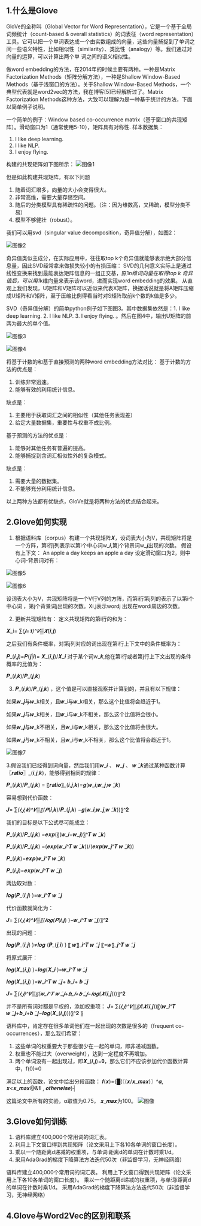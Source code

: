 ## 1.什么是Glove

GloVe的全称叫（Global Vector for Word Representation），它是一个基于全局词频统计（count-based & overall statistics）的词表征（word representation）工具。它可以把一个单词表达成一个由实数组成的向量，这些向量捕捉到了单词之间一些语义特性，比如相似性（similarity）、类比性（analogy）等。我们通过对向量的运算，可以计算出两个单 词之间的语义相似性。

做word embedding的方法，在2014年的时候主要有两种。一种是Matrix Factorization Methods（矩阵分解方法），一种是Shallow Window-Based Methods（基于浅窗口的方法）。关于Shallow Window-Based Methods，一个典型代表就是word2vec的方法，我在博客[5]已经解析过了。Matrix Factorization Methods这种方法，大致可以理解为是一种基于统计的方法，下面以简单例子说明。

一个简单的例子：Window based co-occurrence matrix（基于窗口的共现矩阵）。滑动窗口为1（通常使用5-10），矩阵具有对称性. 
样本数据集：
  1. I like deep learning.
  2. I like NLP.
  3. I enjoy flying.
  
构建的共现矩阵如下图所示：
  ![图像1](Glove/图像1)
  
但是如此构建共现矩阵，有以下问题
  1. 随着词汇增多，向量的大小会变得很大。
  2. 非常高维，需要大量存储空间。
  3. 随后的分类模型具有稀疏性的问题。（注：因为维数高，又稀疏，模型分类不易）
  4. 模型不够健壮（robust）。

我们可以用svd（singular value decomposition，奇异值分解），如图2：

![图像2](Glove/图像2)

奇异值类似主成分，在实际应用中，往往取top k个奇异值就能够表示绝大部分信息量，因此SVD经常拿来做损失较小的有损压缩：
SVD的几何意义实际上是通过线性变换来找到最能表达矩阵信息的一组正交基，原1*n维词向量在取得top k 奇异值后，可以用1*k维向量来表示该word，进而实现word embedding的效果。
从直观上我们发现，U矩阵和V矩阵可以近似来代表X矩阵，换据话说就是将A矩阵压缩成U矩阵和V矩阵，至于压缩比例得看当时对S矩阵取前k个数的k值是多少。

SVD（奇异值分解）的简单python例子如下图图3。其中数据集依然是：1. I like deep learning. 2. I like NLP. 3. I enjoy flying. 。然后在图4中，输出U矩阵的前两为最大的单个值。

![图像3](Glove/图像3)

![图像4](Glove/图像4)

将基于计数的和基于直接预测的两种word embedding方法对比：
基于计数的方法的优点是： 
  1. 训练非常迅速。 
  2. 能够有效的利用统计信息。 

缺点是：
  1. 主要用于获取词汇之间的相似性（其他任务表现差） 
  2. 给定大量数据集，重要性与权重不成比例。

基于预测的方法的优点是：
  1. 能够对其他任务有普遍的提高。 
  2. 能够捕捉到含词汇相似性外的复杂模式。 

缺点是：
  1. 需要大量的数据集。 
  2. 不能够充分利用统计信息。

以上两种方法都有优缺点，GloVe就是将两种方法的优点结合起来。

## 2.Glove如何实现

  1. 根据语料库（corpus）构建一个共现矩阵𝑿，设词表大小为V，共现矩阵将是一个方阵，第i行j列表示以第i个中心词w_𝒊,第j个背景词w_𝒋出现的次数。
假设有上下文：
An apple a day keeps an apple a day
设定滑动窗口为2，则中心词-背景词对有：

![图像5](Glove/图像5)

![图像6](Glove/图像6)

设词表大小为V，共现矩阵将是一个V行V列的方阵，而第i行第j列的表示了以第i个中心词 ，第j个背景词j出现的次数。Xi,j表示wordj 出现在wordi周边的次数。

  2. 更新共现矩阵有：
定义共现矩阵的第i行的和为：

𝑿_i= ∑_(𝒋=𝟏)^𝑽▒𝑿_(𝒊,𝒋) 

之后我们有条件概率，对第j列对应的词出现在第i行上下文中的条件概率为：

  𝑷_(𝒊,𝒋)=𝑷(𝒋|𝒊)=  𝑿_(𝒊,𝒋)/𝑿_𝒊 
对于某个词w_𝒌,他在第i行或者第j行上下文出现的条件概率的比值为：

𝑷_(𝒊,𝒌)/𝑷_(𝒋,𝒌) 

  3. 𝑷_(𝒊,𝒌)/𝑷_(𝒋,𝒌) ，这个值是可以直接观察并计算到的，并且有以下规律：
  
如果𝒘_𝒋与𝒘_k相关，且𝒘_i与𝒘_k相关，那么这个比值将会趋近于1。

如果𝒘_𝒋与𝒘_k相关，且𝒘_i与𝒘_k不相关，那么这个比值将会很小。

如果𝒘_𝒋与𝒘_k不相关，且𝒘_i与𝒘_k相关，那么这个比值将会很大。

如果𝒘_𝒋与𝒘_k不相关，且𝒘_i与𝒘_k不相关，那么这个比值将会趋近于1。

![图像7](Glove/图像7)

3.假设我们已经得到词向量，然后我们用𝒘_𝒊 、 𝒘_𝒋 、 𝒘 ̃_𝒌通过某种函数计算〖𝒓𝒂𝒕𝒊𝒐〗_(𝒊,𝒋,𝒌)，能够得到相同的规律：

𝑷_(𝒊,𝒌)/𝑷_(𝒋,𝒌) = 〖𝒓𝒂𝒕𝒊𝒐〗_(𝒊,𝒋,𝒌)=𝒈(𝒘_𝒊,𝒘_𝒋,𝒘 ̃_𝒌)

容易想到代价函数：

𝑱= ∑_(𝒊,𝒋,𝒌)^𝑽▒〖(𝑷_(𝒊,𝒌)/𝑷_(𝒋,𝒌)   −𝒈(𝒘_𝒊,𝒘_𝒋,𝒘 ̃_𝒌))〗^𝟐 

我们的目标是以下公式尽可能成立：

𝑷_(𝒊,𝒌)/𝑷_(𝒋,𝒌) =𝒆𝒙𝒑(〖(𝒘_𝒊−𝒘_𝒋)〗^𝑻 𝒘 ̃_𝒌)

𝑷_(𝒊,𝒌)/𝑷_(𝒋,𝒌) =(𝒆𝒙𝒑(𝒘_𝒊^𝑻 𝒘 ̃_𝒌))/(𝒆𝒙𝒑(𝒘_𝒋^𝑻 𝒘 ̃_𝒌))

𝑷_(𝒊,𝒌)=𝒆𝒙𝒑(𝒘_𝒊^𝑻 𝒘 ̃_𝒌)

𝑷_(𝒊,𝒋)=𝒆𝒙𝒑(𝒘_𝒊^𝑻 𝒘 ̃_𝒋)

两边取对数：

𝒍𝒐𝒈(𝑷_(𝒊,𝒋) )=𝒘_𝒊^𝑻 𝒘 ̃_𝒋

代价函数就简化为：

𝑱= ∑_(𝒊,𝒋,𝒌)^𝑽▒〖(𝒍𝒐𝒈(𝑷_(𝒊,𝒋) )−𝒘_𝒊^𝑻 𝒘 ̃_𝒋)〗^𝟐 

出现的问题：

𝒍𝒐𝒈(𝑷_(𝒊,𝒋) )≠𝒍𝒐𝒈 (𝑷_(𝒋,𝒊) ) 〖  𝒘〗_𝒊^𝑻 𝒘 ̃_𝒋 〖=𝒘〗_𝒋^𝑻 𝒘 ̃_𝒋

将原式展开：

𝒍𝒐𝒈(𝑿_(𝒊,𝒋) )−𝒍𝒐𝒈(𝑿_𝒊 )=𝒘_𝒊^𝑻 𝒘 ̃_𝒋

𝒍𝒐𝒈(𝑿_(𝒊,𝒋) )=𝒘_𝒊^𝑻 𝒘 ̃_𝒋+ 𝒃_𝒊+ 𝒃 ̃_𝒋

𝑱= ∑_(𝒊,𝒋)^𝑽▒〖(𝒘_𝒊^𝑻 𝒘 ̃_𝒋+𝒃_𝒊+𝒃 ̃_𝒋−𝒍𝒐𝒈(𝑿_(𝒊,𝒋)))〗^𝟐 

并不是所有词对都是平权的，添加权重项：
𝑱= ∑_(𝒊,𝒋)^𝑽▒〖𝒇(𝑿_(𝒊,𝒋))〖(𝒘_𝒊^𝑻 𝒘 ̃_𝒋+𝒃_𝒊+𝒃 ̃_𝒋−𝒍𝒐𝒈(𝑿_(𝒊,𝒋)))〗^𝟐 〗

语料库中，肯定存在很多单词他们在一起出现的次数是很多的（frequent co-occurrences），那么我们希望：

  1.  这些单词的权重要大于那些很少在一起的单词，即非递减函数。
  2. 权重也不能过大（overweight），达到一定程度不再增加。
  3. 两个单词没有一起出现过，即𝑿_(𝒊,𝒋)=𝟎，那么它们不应该参加代价函数计算中，f(0)=0
  
满足以上的函数，论文中给出分段函数：
𝒇(𝒙)={█(〖(𝒙/𝒙_𝒎𝒂𝒙)〗^𝜶,  𝒙<𝒙_𝒎𝒂𝒙@&𝟏  ,   𝒐𝒕𝒉𝒆𝒓𝒘𝒊𝒔𝒆)┤

这篇论文中所有的实验，α取值为0.75， 𝒙_𝒎𝒂𝒙为100。
![图像]()

## 3.Glove如何训练

  1. 语料库建立400,000个常用词的词汇表。
  2. 利用上下文窗口得到共现矩阵（论文采用上下各10各单词的窗口长度）。
  3. 乘以一个随距离d递减的权重项，与单词i距离d的单词在计数时乘1/d。
  4. 采用AdaGrad的梯度下降算法方法迭代50次（非监督学习，无神经网络）

语料库建立400,000个常用词的词汇表。
利用上下文窗口得到共现矩阵（论文采用上下各10各单词的窗口长度）。
乘以一个随距离d递减的权重项，与单词i距离d的单词在计数时乘1/d。
采用AdaGrad的梯度下降算法方法迭代50次（非监督学习，无神经网络）

## 4.Glove与Word2Vec的区别和联系
